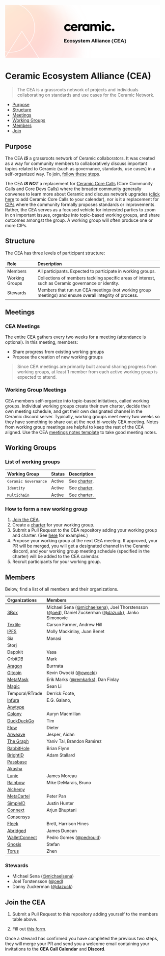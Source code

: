 ![CEA Banner Image](assets/cea-github-readme.png)

# Ceramic Ecosystem Alliance (CEA)

> The CEA is a grassroots network of projects and individuals collaborating on standards and use cases for the Ceramic Network.

- [Purpose](#purpose)
- [Structure](#structure)
- [Meetings](#meetings)
- [Working Groups](#working-groups)
- [Members](#members)
- [Join](#join-the-cea)

## Purpose

The CEA ***IS*** a grassroots network of Ceramic collaborators. It was created as a way for community members to collaboratively discuss important topics related to Ceramic (such as governance, standards, use cases) in a self-organized way. To join, [follow these steps](#join-the-cea).

The CEA ***IS NOT*** a replacement for [Ceramic Core Calls]() (Core Community Calls and Core Devs Calls) where the broader community generally convenes to learn more about Ceramic and discuss network upgrades ([click here]() to add Ceramic Core Calls to your calendar), nor is it a replacement for [CIPs](http://github.com/ceramicnetwork/cip) where the community formally proposes standards or improvements.  Rather, the CEA serves as a focused vehicle for interested parties to zoom in on important issues, organize into topic-based working groups, and share outcomes amongst the group. A working group will often produce one or more CIPs.

## Structure

The CEA has three levels of participant structure:

| Role                            | Description            |
| :-------------                  | :-----------              |
| Members            | All participants. Expected to participate in working groups. |
| Working Groups            | Collections of members tackling specific areas of interest, such as Ceramic governance or identity. |
| Stewards                    | Members that run run CEA meetings (not working group meetings) and ensure overall integrity of process. |

## Meetings

### CEA Meetings

The entire CEA gathers every two weeks for a meeting (attendance is optional). In this meeting, members:

- Share progress from existing working groups
- Propose the creation of new working groups

> Since CEA meetings are primarily built around sharing progress from working groups, at least 1 member from each active working group is expected to attend.

### Working Group Meetings

CEA members self-organize into topic-based initiatives, called working groups. Individual working groups create their own charter, decide their own meeting schedule, and get their own designated channel in the Ceramic discord server. Typically, working groups meet every two weeks so they have something to share out at the next bi-weekly CEA meeting. Notes from working group meetings are helpful to keep the rest of the CEA aligned. Use the CEA [meetings notes template](templates/meeting-notes-template.md) to take good meeting notes.

## Working Groups

### List of working groups

| Working Group                   | Status                    | Description |
| :-------------                  | :-----------              | :---------- |
| `Ceramic Governance`            | Active                    | See [charter](working-groups/ceramic-governance/charter.md). |
| `Identity          `            | Active                    | See [charter](working-groups/identity/charter.md). |
| `Multichain`                    | Active                    | See [charter](working-groups/multichain/charter.md). |

### How to form a new working group

1. [Join the CEA](#join-the-cea).
2. Create a [charter](templates/charter-template.md) for your working group.
3. Submit a Pull Request to the CEA repository adding your working group and charter. (See [here](working-groups) for examples.)
4. Propose your working group at the next CEA meeting. If approved, your PR will be merged, you will get a designated channel in the Ceramic discord, and your working group meeting schedule (specified in the charter) will be added to the CEA calendar.
5. Recruit participants for your working group.

## Members

Below, find a list of all members and their organizations.

| Organizations                           | Members        |
| :-------------                    | :-----------              |
| [3Box](http://3box.io)            | Michael Sena ([@michaelsena](http://github.com/michaelsena)), Joel Thorstensson ([@oed](http://github.com/oed)), Daniel Zuckerman ([@dazuck](http://github.com/dazuck)), Janko Simonovic                      |
| [Textile](http://textile.io)      | Carson Farmer, Andrew Hill                        |
| [IPFS](http://ipfs.io)            | Molly Mackinlay, Juan Benet                       |
| Sia                               | Manasi                        |
| Storj                             |                         |
| Dappkit                           | Vasa                      |
| OrbitDB                           | Mark                      |
| [Aragon](http://aragon.org)       | Burrrata                  |
| [Gitcoin](http://gitcoin.com)     | Kevin Owocki ([@owocki](http://github.com/owocki))             |
| [MetaMask](http://metamask.io)    | Erik Marks ([@remkarks](http://github.com/rekmarks)), Dan Finlay                        |
| [Magic](http://magic.link)        | Sean Li                        |
| Temporal/RTrade                   | Derrick Foote,                         |
| [Infura](http://infura.io)        | E.G. Galano,                         |
| [Anytype](http://anytype.io)      |                         |
| [Colony](http://colony.io)        | Auryn Macmillan                        |
| [DuckDuckGo](http://duck.com)     | Tim                        |
| [Flow](http://withflow.com)       | Dieter                        |
| [Arweave](http://arweave.org)     | Jesper, Aidan                        |
| [The Graph](http://thegraph.com)  | Yaniv Tal, Brandon Ramirez                        |
| [RabbitHole](http://rabbithole.io) | Brian Flynn                       |
| [BrightID](http://brightid.org)     | Adam Stallard                      |
| [Passbase](http://passbase.io)     |                       |
| [Akasha](http://akasha.org)       |                         |
| [Lunie](http://lunie.io)       | James Moreau                           |
| [Rainbow](http://rainbow.org)       | Mike DeMarais, Bruno                      |
| [Alchemy](http://alchemy.io)       |                        |
| [MetaCartel](http://metacartel.org)       | Peter Pan                |
| [SimpleID](http://simpleid.io)       | Justin Hunter                     |
| [Connext]()       | Arjun Bhuptani                     |
| [Consensys]()       |                      |
| [Fleek]()       | Brett, Harrison Hines                     |
| [Abridged]()       | James Duncan                     |
| [WalletConnect]()       | Pedro Gomes ([@pedrouid](http://github.com/pedrouid))                     |
| [Gnosis]()       | Stefan                     |
| [Torus]()       | Zhen                     |

### Stewards

- Michael Sena ([@michaelsena](http://github.com/michaelsena))
- Joel Torstensson ([@oed](http://github.com/oed))
- Danny Zuckerman ([@dazuck](http://github.com/dazuck))

## Join the CEA

1. Submit a Pull Request to this repository adding yourself to the members table above.

2. Fill out [this form](https://danny765911.typeform.com/to/AAFtVN). 

Once a steward has confirmed you have completed the previous two steps, they will merge your PR and send you a welcome email containing your invitations to the **CEA Call Calendar** and **Discord**.

